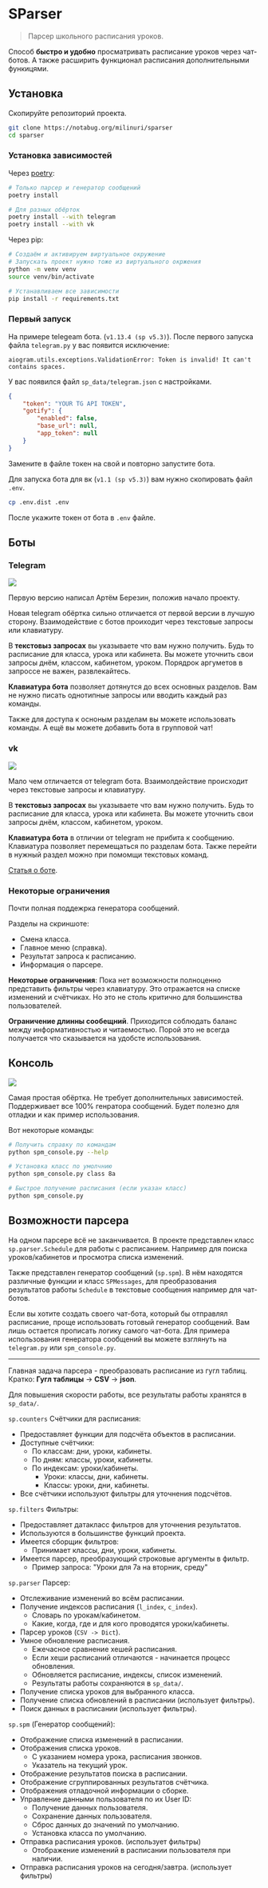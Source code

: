 # SParser

> Парсер школьного расписания уроков.

Способ **быстро и удобно** просматривать расписание уроков через чат-ботов.
А также расширить функционал расписания дополнительными функицями.


## Установка

Скопируйте репозиторий проекта.
```bash
git clone https://notabug.org/milinuri/sparser
cd sparser
```

### Установка зависимостей

Через [poetry](https://python-poetry.org/):
```bash
# Только парсер и генератор сообщений
poetry install

# Для разных обёрток
poetry install --with telegram
poetry install --with vk
```

Через pip:
```bash
# Создаём и активируем виртуальное окружение
# Запускать проект нужно тоже из виртуального окржения
python -m venv venv
source venv/bin/activate

# Устанавливаем все зависимости
pip install -r requirements.txt
```

### Первый запуск

На примере telegeam бота. (`v1.13.4 (sp v5.3)`).
После первого запуска файла `telegram.py` у вас появится исключение:

```
aiogram.utils.exceptions.ValidationError: Token is invalid! It can't contains spaces.
```

У вас появился файл `sp_data/telegram.json` с настройками.

```json
{
    "token": "YOUR TG API TOKEN",
    "gotify": {
        "enabled": false,
        "base_url": null,
        "app_token": null
    }
}
```

Замените в файле токен на свой и повторно запустите бота.

Для запуска бота для вк (`v1.1 (sp v5.3)`) вам нужно скопировать файл `.env`.
```bash
cp .env.dist .env
```

После укажите токен от бота в `.env` файле.


## Боты

### Telegram

![](_images/telegram.png)

Первую версию написал Артём Березин, положив начало проекту.

Новая telegram обёртка сильно отличается от первой версии в лучшую сторону.
Взаимодействие с ботов проиходит через текстовые запросы или клавиатуру.

В **текстовыз запросах** вы указываете что вам нужно получить.
Будь то расписание для класса, урока или кабинета.
Вы можете уточнить свои запросы днём, классом, кабинетом, уроком.
Порядрок аргуметов в запроссе не важен, развлекайтесь.

**Клавиатура бота** позволяет дотянутся до всех основных разделов.
Вам не нужно писать однотипные запросы или вводить каждый раз команды.

Также для доступа к осноным разделам вы можете использовать команды.
А ещё вы можете добавить бота в групповой чат!

### vk

![](_images/vk.png)

Мало чем отличается от telegram бота.
Взаимолдействие происходит через текстовые запросы и клавиатуру.

В **текстовыз запросах** вы указываете что вам нужно получить.
Будь то расписание для класса, урока или кабинета.
Вы можете уточнить свои запросы днём, классом, кабинетом, уроком.

**Клавиатура бота** в отличии от telegram не прибита к сообщению.
Клавиатура позволяет перемещаться по разделам бота.
Также перейти в нужный раздел можно при помомщи текстовых команд.

[Статья о боте](https://vk.com/@chiorin-kak-poluchit-raspisanie).

### Некоторые ограничения

Почти полная поддежрка генератора сообщений.

Разделы на скриншоте:
- Смена класса.
- Главное меню (справка).
- Результат запроса к расписанию.
- Информация о парсере.

**Некоторые ограничения**:
Пока нет возможности полноценно представить фильтры через клавиатуру.
Это отражается на списке изменений и счётчиках.
Но это не столь критично для большинства пользователей.

**Ограничение длинны сообещний**.
Приходится соблюдать баланс между информативностью и читаемостью.
Порой это не всегда получается что сказывается на удобсте использования.

## Консоль

![](_images/spm_console.png)

Самая простая обёртка.
Не требует дополнительных зависимостей.
Поддерживает все 100% генратора сообщений.
Будет полезно для отладки и как пример использования.

Вот некоторые команды:
```bash
# Получить справку по командам
python spm_console.py --help

# Установка класс по умолчнию
python spm_console.py class 8а

# Быстрое получение расписания (если указан класс)
python spm_console.py
```


## Возможности парсера

На одном парсере всё не заканчивается.
В проекте представлен класс `sp.parser.Schedule` для работы с расписанием.
Например для поиска уроков/кабинетов и просмотра списка изменений.

Также представлен генератор сообщений (`sp.spm`).
В нём находятся различные функции и класс `SPMessages`, для преобразования
результатов работы `Schedule` в текстовые сообщения например для чат-ботов.

Если вы хотите создать своего чат-бота, который бы отправлял расписание,
проще использовать готовый генератор сообщений.
Вам лишь остается прописать логику самого чат-бота.
Для примера использования генератора сообщений вы можете взглянуть на
`telegram.py` или `spm_console.py`.

***

Главная задача парсера - преобразовать расписание из гугл таблиц.
Кратко: **Гугл таблицы** -> **CSV** -> **json**.

Для повышения скорости работы, все результаты работы хранятся в `sp_data/`.

`sp.counters` Счётчики для расписания:

- Предоставляет функции для подсчёта объектов в расписании.
- Доступные счётчики:
  - По классам: дни, уроки, кабинеты.
  - По дням: классы, уроки, кабинеты.
  - По индексам: уроки/кабинеты.
    - Уроки: классы, дни, кабинеты.
    - Классы: уроки, дни, кабинеты.
- Все счётчики используют фильтры для уточнения подсчётов.

`sp.filters` Фильтры:

- Предоставляет датакласс фильтров для уточнения результатов.
- Используются в большинстве функций проекта.
- Имеется сборщик фильтров:
  - Принимает классы, дни, уроки, кабинеты.
- Имеется парсер, преобразующий строковые аргументы в фильтр.
  - Пример запроса: "Уроки для 7а на вторник, среду"

`sp.parser` Парсер:

- Отслеживание изменений во всём расписании.
- Получение индексов расписания (`l_index`, `c_index`).
  - Словарь по урокам/кабинетом.
  - Какие, когда, где и для кого проводятся уроки/кабинеты.
- Парсер уроков (`CSV -> Dict`).
- Умное обновление расписания.
  - Ежечасное сравнение хешей расписания.
  - Если хеши расписаний отличаются - начинается процесс обновления.
  - Обновляется расписание, индексы, список изменений.
  - Результаты работы сохраняются в `sp_data/`.
- Получение списка уроков для выбранного класса.
- Получение списка обновлений в расписании (использует фильтры).
- Поиск данных в расписании (использует фильтры).

`sp.spm` (Генератор сообщений):

- Отображение списка изменений в расписании.
- Отображения списка уроков.
  - С указанием номера урока, расписания звонков.
  - Указатель на текущий урок.
- Отображение результатов поиска в расписании.
- Отображение сгруппированных результатов счётчика.
- Отображения отладочной информации о сборке.
- Управление данными пользователя по их User ID:
  - Получение данных пользователя.
  - Сохранение данных пользователя.
  - Сброс данных до значений по умолчанию.
  - Установка класса по умолчанию.
- Отправка расписания уроков. (использует фильтры)
  - Отображение изменений в расписании пользователя при наличии.
- Отправка расписания уроков на сегодня/завтра. (использует фильтры)
